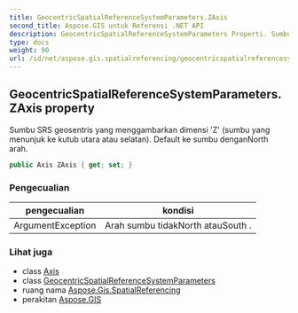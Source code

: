 ```yaml
---
title: GeocentricSpatialReferenceSystemParameters.ZAxis
second_title: Aspose.GIS untuk Referensi .NET API
description: GeocentricSpatialReferenceSystemParameters Properti. Sumbu SRS geosentris yang menggambarkan dimensi Z sumbu yang menunjuk ke kutub utara atau selatan. Default ke sumbu denganNorth arah.
type: docs
weight: 90
url: /id/net/aspose.gis.spatialreferencing/geocentricspatialreferencesystemparameters/zaxis/
---
```

## GeocentricSpatialReferenceSystemParameters.ZAxis property

Sumbu SRS geosentris yang menggambarkan dimensi 'Z' (sumbu yang menunjuk ke kutub utara atau selatan). Default ke sumbu denganNorth arah.

```csharp
public Axis ZAxis { get; set; }
```

### Pengecualian

| pengecualian | kondisi |
| --- | --- |
| ArgumentException | Arah sumbu tidakNorth atauSouth . |

### Lihat juga

* class [Axis](../../axis/)
* class [GeocentricSpatialReferenceSystemParameters](../)
* ruang nama [Aspose.Gis.SpatialReferencing](../../geocentricspatialreferencesystemparameters/)
* perakitan [Aspose.GIS](../../../)



